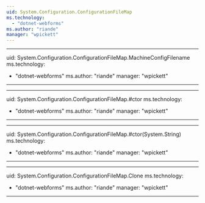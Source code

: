 ```yaml
---
uid: System.Configuration.ConfigurationFileMap
ms.technology: 
  - "dotnet-webforms"
ms.author: "riande"
manager: "wpickett"
---
```


---
uid: System.Configuration.ConfigurationFileMap.MachineConfigFilename
ms.technology: 
  - "dotnet-webforms"
ms.author: "riande"
manager: "wpickett"
---

---
uid: System.Configuration.ConfigurationFileMap.#ctor
ms.technology: 
  - "dotnet-webforms"
ms.author: "riande"
manager: "wpickett"
---

---
uid: System.Configuration.ConfigurationFileMap.#ctor(System.String)
ms.technology: 
  - "dotnet-webforms"
ms.author: "riande"
manager: "wpickett"
---

---
uid: System.Configuration.ConfigurationFileMap.Clone
ms.technology: 
  - "dotnet-webforms"
ms.author: "riande"
manager: "wpickett"
---
